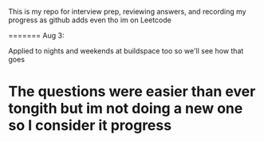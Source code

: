 This is my repo for interview prep, reviewing answers, and recording my progress as github adds even tho im on Leetcode

=======
Aug 3: 

Applied to nights and weekends at buildspace too so we'll see how that goes

The questions were easier than ever tongith but im not doing a new one so I consider it progress
======


